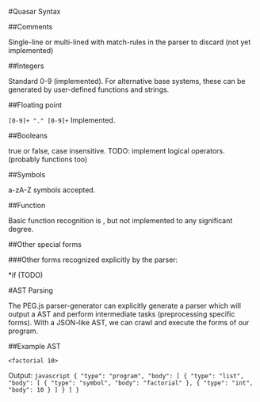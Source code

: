 #Quasar Syntax

##Comments

Single-line or multi-lined with match-rules in the parser to discard (not yet implemented)

##Integers

Standard 0-9 (implemented). For alternative base systems, these can be generated
by user-defined functions and strings.

##Floating point

`[0-9]+ "." [0-9]+` Implemented.

##Booleans

true or false, case insensitive. TODO: implement logical operators. (probably functions too)

##Symbols

a-zA-Z symbols accepted.

##Function

Basic function recognition is <fn body>, but not implemented to any significant degree.

##Other special forms

###Other forms recognized explicitly by the parser:

*if (TODO)

#AST Parsing

The PEG.js parser-generator can explicitly generate a parser which will output a AST and perform
intermediate tasks (preprocessing specific forms). With a JSON-like AST, we can crawl and execute
the forms of our program.

##Example AST

`<factorial 10>`

Output: ```javascript
{
   "type": "program",
   "body": [
      {
         "type": "list",
         "body": [
            {
               "type": "symbol",
               "body": "factorial"
            },
            {
               "type": "int",
               "body": 10
            }
         ]
      }
   ]
}```